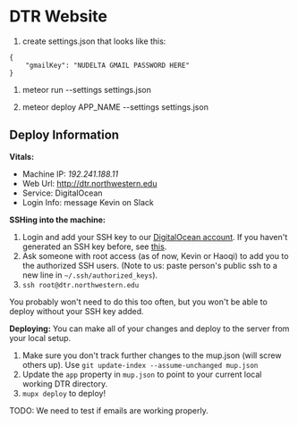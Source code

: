 # DTR Website

1. create settings.json that looks like this:

```
{
    "gmailKey": "NUDELTA GMAIL PASSWORD HERE"
}
```

1. meteor run --settings settings.json

2. meteor deploy APP_NAME --settings settings.json

## Deploy Information

**Vitals:**

- Machine IP: _192.241.188.11_
- Web Url: <http://dtr.northwestern.edu>
- Service: DigitalOcean
- Login Info: message Kevin on Slack

**SSHing into the machine:**

1. Login and add your SSH key to our [DigitalOcean account](https://cloud.digitalocean.com/settings/security). If you haven't generated an SSH key before, see [this](https://www.digitalocean.com/community/tutorials/how-to-set-up-ssh-keys--2).
2. Ask someone with root access (as of now, Kevin or Haoqi) to add you to the authorized SSH users. (Note to us: paste person's public ssh to a new line in `~/.ssh/authorized_keys`).
3. `ssh root@dtr.northwestern.edu`

You probably won't need to do this too often, but you won't be able to deploy without your SSH key added.

**Deploying:** You can make all of your changes and deploy to the server from your local setup.

1. Make sure you don't track further changes to the mup.json (will screw others up). Use `git update-index --assume-unchanged mup.json`
2. Update the `app` property in `mup.json` to point to your current local working DTR directory.
3. `mupx deploy` to deploy!

TODO: We need to test if emails are working properly.
